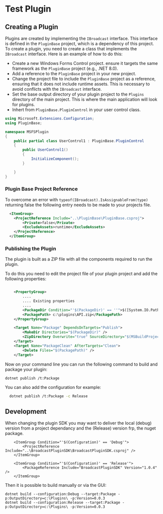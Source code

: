 ﻿# Test Plugin



## Creating a Plugin
Plugins are created by implementing the `IBroadcast` interface. This interface is defined in the `PluginBase` project, which is a dependency of this project.
To create a plugin, you need to create a class that implements the `IBroadcast` interface. Here is an example of how to do this:

- Create a new Windows Forms Control project. ensure it targets the same framework as the `PluginBase` project (e.g., .NET 8.0).
- Add a reference to the `PluginBase` project in your new project.
- Change the project file to include the `PluginBase` project as a reference, ensuring that it does not include runtime assets. This is necessary to avoid conflicts with the `IBroadcast` interface.
- Set the base output directory of your plugin project to the `Plugins` directory of the main project. This is where the main application will look for plugins.
- Inhert from `PluginBase.PluginControl` in your user control class.

```csharp
using Microsoft.Extensions.Configuration;
using PluginBase;

namespace MSFSPlugin
{
    public partial class UserControl1 : PluginBase.PluginControl
    {
        public UserControl1()
        {
            InitializeComponent();
        }

    }
}
```

### Plugin Base Project Reference
To overcome an error with ```typeof(IBroadcast).IsAssignableFrom(type)``` 
returning false the following entry needs to be made to your projects file.
```xml
  <ItemGroup>
    <ProjectReference Include="..\PluginBase\PluginBase.csproj">
        <Private>false</Private>
	    <ExcludeAssets>runtime</ExcludeAssets>
    </ProjectReference>
  </ItemGroup>
```

### Publishing the Plugin
The plugin is built as a ZIP file with all the components required to run the plugin.

To do this you need to edit the project file of your plugin project and add the following properties:
```xml

    <PropertyGroup>
        ....
        .... Existing properties
        ....
        <PackageDir Condition="'$(PackageDir)' == ''">$([System.IO.Path]::Combine($(OutputPath),'package'))/</PackageDir>
	    <PackagePath> c:\plugins\API.zip</PackagePath>
    </PropertyGroup>

	<Target Name="Package" DependsOnTargets="Publish">
		<MakeDir Directories="$(PackageDir)" />
		<ZipDirectory Overwrite="true" SourceDirectory="$(MSBuildProjectDirectory)/$(PublishDir)" DestinationFile="$(PackagePath)" />
	</Target>
	<Target Name="PackageClean" AfterTargets="Clean">
		<Delete Files="$(PackagePath)" />
	</Target>
  ```
  Now on your command line you can run the following command to build and package your plugin:
  ```bash
  dotnet publish /t:Package
  ```
  You can also add the configuration for example:
  ```bash 
    dotnet publish /t:Package -c Release
  ```

## Development

When changing the plugin SDK you may want to deliver the local (debug) version from a project dependancy and the (Release) version frp, the nuget package.

```
	<ItemGroup Condition="'$(Configuration)' == 'Debug'">
		<ProjectReference Include="..\BroadcastPluginSDK\BroadcastPluginSDK.csproj" />
	</ItemGroup>

	<ItemGroup Condition="'$(Configuration)' == 'Release'">
		<PackageReference Include="BroadcastPluginSDK" Version="1.0.4" />
	</ItemGroup>
 ```

 Then it is possible to build manually or via the GUI:

 ```
 dotnet build --configuration:Debug --target:Package -p:OutputDirectory=c:\Plugins\ -p:Version=0.0.3
 dotnet build --configuration:Release --target:Package -p:OutputDirectory=c:\Plugins\ -p:Version=0.0.3
 ```
